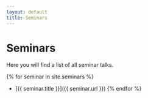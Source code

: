 ```yaml
---
layout: default
title: Seminars
---
```


# Seminars

Here you will find a list of all seminar talks.

{% for seminar in site.seminars %}
- [{{ seminar.title }}]({{ seminar.url }})
{% endfor %}
